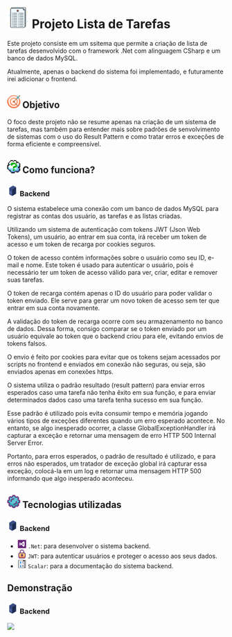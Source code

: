 <h1><img src="./capa/tarefa.png" width="50px"/> Projeto Lista de Tarefas </h1>
<p>Este projeto consiste em um ssitema que permite a criação de lista de tarefas desenvolvido com o framework .Net com alinguagem CSharp e um banco de dados MySQL.</p>
<p>Atualmente, apenas o backend do sistema foi implementado, e futuramente irei adicionar o frontend.</p>

<h2><img src="./capa/goal.png" width="30px"> Objetivo</h2>
<p>O foco deste projeto não se resume apenas na criação de um sistema de tarefas, mas também para entender mais sobre padrões de senvolvimento de sistemas com o uso do Result Pattern e como tratar erros e exceções de forma eficiente e compreensível.</p>

<h2><img src="./capa/question.png" width="30px"/> Como funciona?</h2>
<h3><img src="./capa/server.png" width="25px"/> Backend</h3>
<p>O sistema estabelece uma conexão com um banco de dados MySQL para registrar as contas dos usuário, as tarefas e as listas criadas.</p>
<p>Utilizando um sistema de autenticação com tokens JWT (Json Web Tokens), um usuário, ao entrar em sua conta, irá receber um token de acesso e um token de recarga por cookies seguros.</p>
<p>O token de acesso contém informações sobre o usuário como seu ID, e-mail e nome. Este token é usado para autenticar o usuário, pois é necessário ter um token de acesso válido para ver, criar, editar e remover suas tarefas.</p>
<p>O token de recarga contém apenas o ID do usuário para poder validar o token enviado. Ele serve para gerar um novo token de acesso sem ter que entrar em sua conta novamente.</p>
<p>A validação do token de recarga ocorre com seu armazenamento no banco de dados. Dessa forma, consigo comparar se o token enviado por um usuário equivale ao token que o backend criou para ele, evitando envios de tokens falsos.</p>
<p>O envio é feito por cookies para evitar que os tokens sejam acessados por scripts no frontend e enviados em conexão não seguras, ou seja, são enviados apenas em conexões https.</p>
<p>O sistema utiliza o padrão resultado (result pattern) para enviar erros esperados caso uma tarefa não tenha êxito em sua função, e para enviar determinados dados caso uma tarefa tenha sucesso em sua função.</p>
<p>Esse padrão é utilizado pois evita consumir tempo e memória jogando vários tipos de exceções diferentes quando um erro esperado acontece. No entanto, se algo inesperado ocorrer, a classe GlobalExceptionHandler irá capturar a exceção e retornar uma mensagem de erro HTTP 500 Internal Server Error.</p>
<p>Portanto, para erros esperados, o padrão de resultado é utilizado, e para erros não esperados, um tratador de exceção global irá capturar essa exceção, colocá-la em um log e retornar uma mensagem HTTP 500 informando que algo inesperado aconteceu.</p>

<h2><img src="./capa/gear.png" width="30px"/> Tecnologias utilizadas</h2>
<h3><img src="./capa/server.png" width="25px"/> Backend</h3>
<ul>
	<li><img src="./capa/net.png" width="20px"/> <code>.Net</code>: para desenvolver o sistema backend.</l1>
	<li><img src="./capa/lock.png" width="20px"/> <code>JWT</code>: para autenticar usuários e proteger o acesso aos seus dados.</li>
	<li><img src="./capa/document.png" width="20px"/> <code>Scalar</code>: para a documentação do sistema backend.</li>
</ul>

<h2>Demonstração</h2>
<h3><img src="./capa/server.png" width="25px"/> Backend</h3>
<img src="./capa/showcase.gif" width="800px"/>